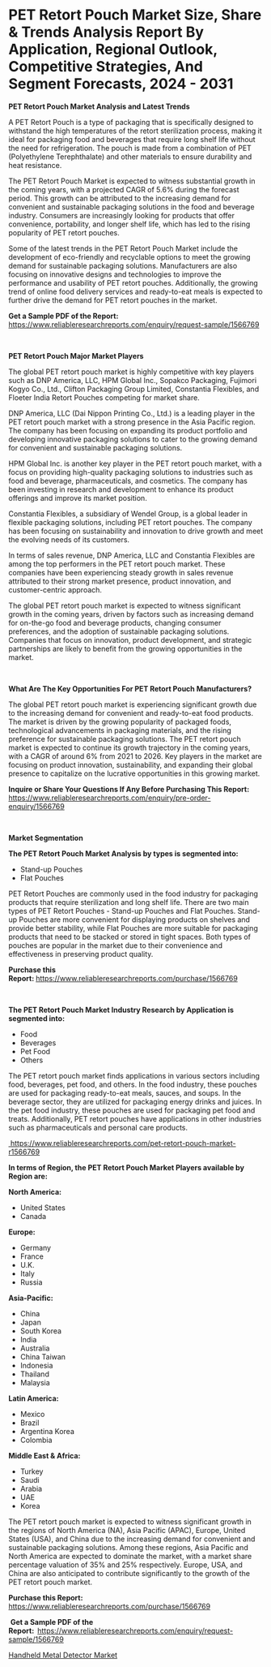 <p><h1>PET Retort Pouch Market Size, Share & Trends Analysis Report By Application, Regional Outlook, Competitive Strategies, And Segment Forecasts, 2024 - 2031</h1></p><p><strong>PET Retort Pouch Market Analysis and Latest Trends</strong></p>
<p><p>A PET Retort Pouch is a type of packaging that is specifically designed to withstand the high temperatures of the retort sterilization process, making it ideal for packaging food and beverages that require long shelf life without the need for refrigeration. The pouch is made from a combination of PET (Polyethylene Terephthalate) and other materials to ensure durability and heat resistance.</p><p>The PET Retort Pouch Market is expected to witness substantial growth in the coming years, with a projected CAGR of 5.6% during the forecast period. This growth can be attributed to the increasing demand for convenient and sustainable packaging solutions in the food and beverage industry. Consumers are increasingly looking for products that offer convenience, portability, and longer shelf life, which has led to the rising popularity of PET retort pouches.</p><p>Some of the latest trends in the PET Retort Pouch Market include the development of eco-friendly and recyclable options to meet the growing demand for sustainable packaging solutions. Manufacturers are also focusing on innovative designs and technologies to improve the performance and usability of PET retort pouches. Additionally, the growing trend of online food delivery services and ready-to-eat meals is expected to further drive the demand for PET retort pouches in the market.</p></p>
<p><strong>Get a Sample PDF of the Report:&nbsp;</strong> <a href="https://www.reliableresearchreports.com/enquiry/request-sample/1566769">https://www.reliableresearchreports.com/enquiry/request-sample/1566769</a></p>
<p>&nbsp;</p>
<p><strong>PET Retort Pouch Major Market Players</strong></p>
<p><p>The global PET retort pouch market is highly competitive with key players such as DNP America, LLC, HPM Global Inc., Sopakco Packaging, Fujimori Kogyo Co., Ltd., Clifton Packaging Group Limited, Constantia Flexibles, and Floeter India Retort Pouches competing for market share.</p><p>DNP America, LLC (Dai Nippon Printing Co., Ltd.) is a leading player in the PET retort pouch market with a strong presence in the Asia Pacific region. The company has been focusing on expanding its product portfolio and developing innovative packaging solutions to cater to the growing demand for convenient and sustainable packaging solutions.</p><p>HPM Global Inc. is another key player in the PET retort pouch market, with a focus on providing high-quality packaging solutions to industries such as food and beverage, pharmaceuticals, and cosmetics. The company has been investing in research and development to enhance its product offerings and improve its market position.</p><p>Constantia Flexibles, a subsidiary of Wendel Group, is a global leader in flexible packaging solutions, including PET retort pouches. The company has been focusing on sustainability and innovation to drive growth and meet the evolving needs of its customers.</p><p>In terms of sales revenue, DNP America, LLC and Constantia Flexibles are among the top performers in the PET retort pouch market. These companies have been experiencing steady growth in sales revenue attributed to their strong market presence, product innovation, and customer-centric approach.</p><p>The global PET retort pouch market is expected to witness significant growth in the coming years, driven by factors such as increasing demand for on-the-go food and beverage products, changing consumer preferences, and the adoption of sustainable packaging solutions. Companies that focus on innovation, product development, and strategic partnerships are likely to benefit from the growing opportunities in the market.</p></p>
<p>&nbsp;</p>
<p><strong>What Are The Key Opportunities For PET Retort Pouch Manufacturers?</strong></p>
<p><p>The global PET retort pouch market is experiencing significant growth due to the increasing demand for convenient and ready-to-eat food products. The market is driven by the growing popularity of packaged foods, technological advancements in packaging materials, and the rising preference for sustainable packaging solutions. The PET retort pouch market is expected to continue its growth trajectory in the coming years, with a CAGR of around 6% from 2021 to 2026. Key players in the market are focusing on product innovation, sustainability, and expanding their global presence to capitalize on the lucrative opportunities in this growing market.</p></p>
<p><strong>Inquire or Share Your Questions If Any Before Purchasing This Report:</strong> <a href="https://www.reliableresearchreports.com/enquiry/pre-order-enquiry/1566769">https://www.reliableresearchreports.com/enquiry/pre-order-enquiry/1566769</a></p>
<p>&nbsp;</p>
<p><strong>Market Segmentation</strong></p>
<p><strong>The PET Retort Pouch Market Analysis by types is segmented into:</strong></p>
<p><ul><li>Stand-up Pouches</li><li>Flat Pouches</li></ul></p>
<p><p>PET Retort Pouches are commonly used in the food industry for packaging products that require sterilization and long shelf life. There are two main types of PET Retort Pouches - Stand-up Pouches and Flat Pouches. Stand-up Pouches are more convenient for displaying products on shelves and provide better stability, while Flat Pouches are more suitable for packaging products that need to be stacked or stored in tight spaces. Both types of pouches are popular in the market due to their convenience and effectiveness in preserving product quality.</p></p>
<p><strong>Purchase this Report:&nbsp;</strong><a href="https://www.reliableresearchreports.com/purchase/1566769">https://www.reliableresearchreports.com/purchase/1566769</a></p>
<p>&nbsp;</p>
<p><strong>The PET Retort Pouch Market Industry Research by Application is segmented into:</strong></p>
<p><ul><li>Food</li><li>Beverages</li><li>Pet Food</li><li>Others</li></ul></p>
<p><p>The PET retort pouch market finds applications in various sectors including food, beverages, pet food, and others. In the food industry, these pouches are used for packaging ready-to-eat meals, sauces, and soups. In the beverage sector, they are utilized for packaging energy drinks and juices. In the pet food industry, these pouches are used for packaging pet food and treats. Additionally, PET retort pouches have applications in other industries such as pharmaceuticals and personal care products.</p></p>
<p><a href="https://www.reliableresearchreports.com/pet-retort-pouch-market-r1566769">&nbsp;https://www.reliableresearchreports.com/pet-retort-pouch-market-r1566769</a></p>
<p><strong>In terms of Region, the PET Retort Pouch Market Players available by Region are:</strong></p>
<p>
    <p> <strong> North America: </strong>
        <ul>
            <li>United States</li>
            <li>Canada</li>
        </ul>
        </p> 
    <p> <strong> Europe: </strong>
        <ul>
            <li>Germany</li>
            <li>France</li>
            <li>U.K.</li>
            <li>Italy</li>
            <li>Russia</li>
        </ul>
        </p> 
    <p> <strong> Asia-Pacific: </strong>
        <ul>
            <li>China</li>
            <li>Japan</li>
            <li>South Korea</li>
            <li>India</li>
            <li>Australia</li>
            <li>China Taiwan</li>
            <li>Indonesia</li>
            <li>Thailand</li>
            <li>Malaysia</li>
        </ul>
        </p> 
    <p> <strong> Latin America: </strong>
        <ul>
            <li>Mexico</li>
            <li>Brazil</li>
            <li>Argentina Korea</li>
            <li>Colombia</li>
        </ul>
        </p> 
    <p> <strong> Middle East & Africa: </strong>
        <ul>
            <li>Turkey</li>
            <li>Saudi</li>
            <li>Arabia</li>
            <li>UAE</li>
            <li>Korea</li>
        </ul>
    </p>
    </p>
<p><p>The PET retort pouch market is expected to witness significant growth in the regions of North America (NA), Asia Pacific (APAC), Europe, United States (USA), and China due to the increasing demand for convenient and sustainable packaging solutions. Among these regions, Asia Pacific and North America are expected to dominate the market, with a market share percentage valuation of 35% and 25% respectively. Europe, USA, and China are also anticipated to contribute significantly to the growth of the PET retort pouch market.</p></p>
<p><strong>Purchase this Report: </strong><a href="https://www.reliableresearchreports.com/purchase/1566769">https://www.reliableresearchreports.com/purchase/1566769</a></p>
<p>&nbsp;<strong>Get a Sample PDF of the Report:&nbsp;&nbsp;</strong><a href="https://www.reliableresearchreports.com/enquiry/request-sample/1566769">https://www.reliableresearchreports.com/enquiry/request-sample/1566769</a></p>
<p><strong></strong></p>
<p><p><a href="https://github.com/IzaiahBartell/Market-Research-Report-List-1/blob/main/handheld-metal-detector-market.md">Handheld Metal Detector Market</a></p></p>